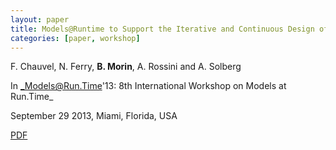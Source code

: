 ```yaml
---
layout: paper
title: Models@Runtime to Support the Iterative and Continuous Design of Autonomic Reasoners
categories: [paper, workshop]
---
```

F. Chauvel, N. Ferry, **B. Morin**, A. Rossini and A. Solberg

In _Models@Run.Time'13: 8th International Workshop on Models at Run.Time_

September 29 2013, Miami, Florida, USA

[PDF](https://docs.google.com/file/d/0B8COpPaPIDHYcGNKUVE3OVRMaGs/edit)
